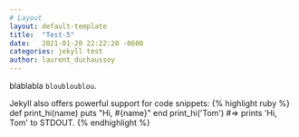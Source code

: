 ```yaml
---
# Layout
layout: default-template
title:  "Test-5"
date:   2021-01-20 22:22:20 -0600
categories: jekyll test
author: laurent_duchaussoy
---
```

blablabla `bloubloublou`.

Jekyll also offers powerful support for code snippets:
{% highlight ruby %}
def print_hi(name)
  puts "Hi, #{name}"
end
print_hi('Tom')
#=> prints 'Hi, Tom' to STDOUT.
{% endhighlight %}